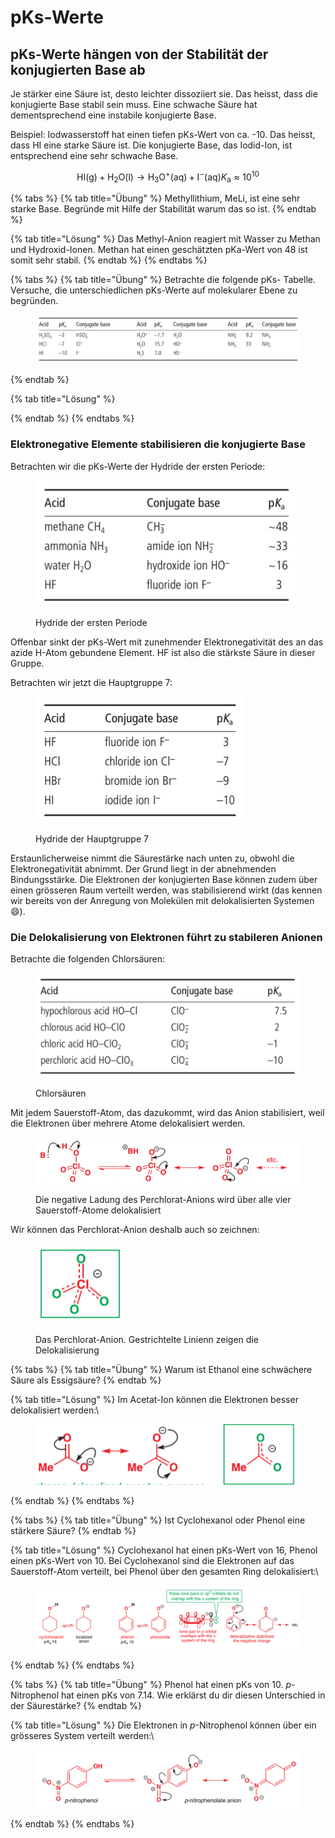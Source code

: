 # pKs-Werte

## pKs-Werte hängen von der Stabilität der konjugierten Base ab

Je stärker eine Säure ist, desto leichter dissoziiert sie. Das heisst, dass die konjugierte Base stabil sein muss. Eine schwache Säure hat dementsprechend eine instabile konjugierte Base.

Beispiel: Iodwasserstoff hat einen tiefen pKs-Wert von ca. -10. Das heisst, dass HI eine starke Säure ist. Die konjugierte Base, das Iodid-Ion, ist entsprechend eine sehr schwache Base.

$$
\mathrm{HI}(\mathrm{g})+\mathrm{H}_2 \mathrm{O}(\mathrm{l}) \rightarrow \mathrm{H}_3 \mathrm{O}^{+}(\mathrm{aq})+\mathrm{I}^{-}(\mathrm{aq}) K_{\mathrm{a}} \approx 10^{10}
$$

{% tabs %}
{% tab title="Übung" %}
Methyllithium, MeLi, ist eine sehr starke Base. Begründe mit Hilfe der Stabilität warum das so ist.
{% endtab %}

{% tab title="Lösung" %}
Das Methyl-Anion reagiert mit Wasser zu Methan und Hydroxid-Ionen. Methan hat einen geschätzten pKa-Wert von 48 ist somit sehr stabil.
{% endtab %}
{% endtabs %}

{% tabs %}
{% tab title="Übung" %}
Betrachte die folgende pKs- Tabelle. Versuche, die unterschiedlichen pKs-Werte auf molekularer Ebene zu begründen.

<figure><img src="../.gitbook/assets/image (8) (1) (1).png" alt=""><figcaption></figcaption></figure>
{% endtab %}

{% tab title="Lösung" %}

{% endtab %}
{% endtabs %}

### Elektronegative Elemente stabilisieren die konjugierte Base

Betrachten wir die pKs-Werte der Hydride der ersten Periode:

<figure><img src="../.gitbook/assets/image (1) (1) (1) (1) (1) (1) (1) (1) (1) (1) (1) (1).png" alt=""><figcaption><p>Hydride der ersten Periode</p></figcaption></figure>

Offenbar sinkt der pKs-Wert mit zunehmender Elektronegativität des an das azide H-Atom gebundene Element. HF ist also die stärkste Säure in dieser Gruppe.

Betrachten wir jetzt die Hauptgruppe 7:

<figure><img src="../.gitbook/assets/image (14) (1) (1).png" alt=""><figcaption><p>Hydride der Hauptgruppe 7</p></figcaption></figure>

Erstaunlicherweise nimmt die Säurestärke nach unten zu, obwohl die Elektronegativität abnimmt. Der Grund liegt in der abnehmenden Bindungsstärke. Die Elektronen der konjugierten Base können zudem über einen grösseren Raum verteilt werden, was stabilisierend wirkt (das kennen wir bereits von der Anregung von Molekülen mit delokalisierten Systemen :smile:).

### Die Delokalisierung von Elektronen führt zu stabileren Anionen

Betrachte die folgenden Chlorsäuren:

<figure><img src="../.gitbook/assets/image (20).png" alt=""><figcaption><p>Chlorsäuren</p></figcaption></figure>

Mit jedem Sauerstoff-Atom, das dazukommt, wird das Anion stabilisiert, weil die Elektronen über mehrere Atome delokalisiert werden.

<figure><img src="../.gitbook/assets/image (17) (1).png" alt=""><figcaption><p>Die negative Ladung des Perchlorat-Anions wird über alle vier Sauerstoff-Atome delokalisiert</p></figcaption></figure>

Wir können das Perchlorat-Anion deshalb auch so zeichnen:

<figure><img src="../.gitbook/assets/image (29).png" alt=""><figcaption><p>Das Perchlorat-Anion. Gestrichtelte Linienn zeigen die Delokalisierung</p></figcaption></figure>

{% tabs %}
{% tab title="Übung" %}
Warum ist Ethanol eine schwächere Säure als Essigsäure?
{% endtab %}

{% tab title="Lösung" %}
Im Acetat-Ion können die Elektronen besser delokalisiert werden:\


<figure><img src="../.gitbook/assets/image (76).png" alt=""><figcaption></figcaption></figure>
{% endtab %}
{% endtabs %}

{% tabs %}
{% tab title="Übung" %}
Ist Cyclohexanol oder Phenol eine stärkere Säure?
{% endtab %}

{% tab title="Lösung" %}
Cyclohexanol hat einen pKs-Wert von 16, Phenol einen pKs-Wert von 10. Bei Cyclohexanol sind die Elektronen auf das Sauerstoff-Atom verteilt, bei Phenol über den gesamten Ring delokalisiert:\


<figure><img src="../.gitbook/assets/image (9) (1) (1).png" alt=""><figcaption></figcaption></figure>
{% endtab %}
{% endtabs %}

{% tabs %}
{% tab title="Übung" %}
Phenol hat einen pKs von 10. _p_-Nitrophenol hat einen pKs von 7.14. Wie erklärst du dir diesen Unterschied in der Säurestärke?
{% endtab %}

{% tab title="Lösung" %}
Die Elektronen in _p_-Nitrophenol können über ein grösseres System verteilt werden:\


<figure><img src="../.gitbook/assets/image (6) (1) (1) (1).png" alt=""><figcaption></figcaption></figure>
{% endtab %}
{% endtabs %}
